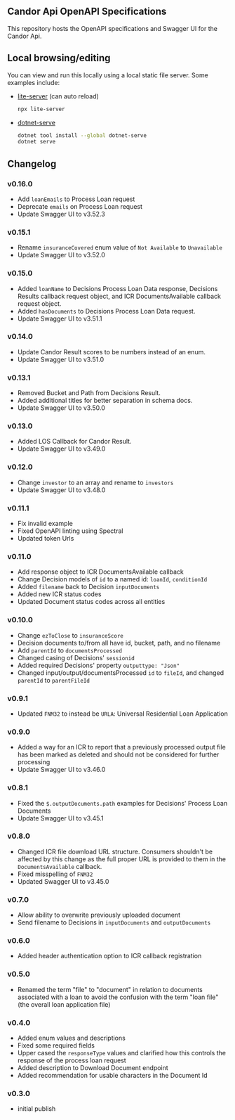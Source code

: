 ## Candor Api OpenAPI Specifications

This repository hosts the OpenAPI specifications and Swagger UI for the Candor Api. 

## Local browsing/editing

You can view and run this locally using a local static file server. Some examples include:

- [lite-server](https://github.com/johnpapa/lite-server) (can auto reload)

    ```sh
    npx lite-server
    ```

- [dotnet-serve](https://github.com/natemcmaster/dotnet-serve)

    ```sh
    dotnet tool install --global dotnet-serve
    dotnet serve
    ```

## Changelog

### v0.16.0
- Add `loanEmails` to Process Loan request
- Deprecate `emails` on Process Loan request
- Update Swagger UI to v3.52.3

### v0.15.1
- Rename `insuranceCovered` enum value of `Not Available` to `Unavailable`
- Update Swagger UI to v3.52.0

### v0.15.0
- Added `loanName` to Decisions Process Loan Data response, Decisions Results callback request object, and ICR DocumentsAvailable callback request object.
- Added `hasDocuments` to Decisions Process Loan Data request.
- Update Swagger UI to v3.51.1

### v0.14.0
- Update Candor Result scores to be numbers instead of an enum.
- Update Swagger UI to v3.51.0

### v0.13.1
- Removed Bucket and Path from Decisions Result.
- Added additional titles for better separation in schema docs.
- Update Swagger UI to v3.50.0

### v0.13.0
- Added LOS Callback for Candor Result.
- Update Swagger UI to v3.49.0

### v0.12.0
- Change `investor` to an array and rename to `investors`
- Update Swagger UI to v3.48.0

### v0.11.1
- Fix invalid example
- Fixed OpenAPI linting using Spectral
- Updated token Urls

### v0.11.0
- Add response object to ICR DocumentsAvailable callback
- Change Decision models of `id` to a named id: `loanId`, `conditionId`
- Added `filename` back to Decision `inputDocuments`
- Added new ICR status codes
- Updated Document status codes across all entities

### v0.10.0
- Change `ezToClose` to `insuranceScore`
- Decision documents to/from all have id, bucket, path, and no filename
- Add `parentId` to `documentsProcessed`
- Changed casing of Decisions' `sessionid`
- Added required Decisions' property `outputtype: "Json"`
- Changed input/output/documentsProcessed `id` to `fileId`, and changed `parentId` to `parentFileId`

### v0.9.1
- Updated `FNM32` to instead be `URLA`: Universal Residential Loan Application

### v0.9.0
- Added a way for an ICR to report that a previously processed output file has been marked as deleted and should not be considered for further processing
- Update Swagger UI to v3.46.0

### v0.8.1
- Fixed the `$.outputDocuments.path` examples for Decisions' Process Loan Documents
- Update Swagger UI to v3.45.1

### v0.8.0
- Changed ICR file download URL structure. Consumers shouldn't be affected by this change as the full proper URL is provided to them in the `DocumentsAvailable` callback.
- Fixed misspelling of `FNM32`
- Updated Swagger UI to v3.45.0

### v0.7.0
- Allow ability to overwrite previously uploaded document
- Send filename to Decisions in `inputDocuments` and `outputDocuments`

### v0.6.0
- Added header authentication option to ICR callback registration

### v0.5.0
- Renamed the term "file" to "document" in relation to documents associated with a loan to avoid the confusion with the term "loan file" (the overall loan application file)

### v0.4.0
- Added enum values and descriptions
- Fixed some required fields
- Upper cased the `responseType` values and clarified how this controls the response of the process loan request
- Added description to Download Document endpoint
- Added recommendation for usable characters in the Document Id

### v0.3.0
- initial publish